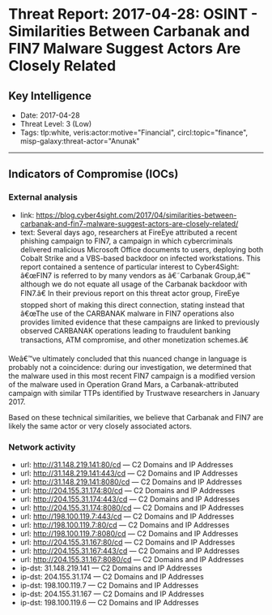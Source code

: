 # Threat Report: 2017-04-28: OSINT - Similarities Between Carbanak and FIN7 Malware Suggest Actors Are Closely Related


## Key Intelligence
* Date: 2017-04-28
* Threat Level: 3 (Low)
* Tags: tlp:white, veris:actor:motive="Financial", circl:topic="finance", misp-galaxy:threat-actor="Anunak"

---

## Indicators of Compromise (IOCs)
### External analysis
* link: https://blog.cyber4sight.com/2017/04/similarities-between-carbanak-and-fin7-malware-suggest-actors-are-closely-related/
* text: Several days ago, researchers at FireEye attributed a recent phishing campaign to FIN7, a campaign in which cybercriminals delivered malicious Microsoft Office documents to users, deploying both Cobalt Strike and a VBS-based backdoor on infected workstations. This report contained a sentence of particular interest to Cyber4Sight: â€œFIN7 is referred to by many vendors as â€˜Carbanak Group,â€™ although we do not equate all usage of the Carbanak backdoor with FIN7.â€ In their previous report on this threat actor group, FireEye stopped short of making this direct connection, stating instead that â€œThe use of the CARBANAK malware in FIN7 operations also provides limited evidence that these campaigns are linked to previously observed CARBANAK operations leading to fraudulent banking transactions, ATM compromise, and other monetization schemes.â€

Weâ€™ve ultimately concluded that this nuanced change in language is probably not a coincidence: during our investigation, we determined that the malware used in this most recent FIN7 campaign is a modified version of the malware used in Operation Grand Mars, a Carbanak-attributed campaign with similar TTPs identified by Trustwave researchers in January 2017.

Based on these technical similarities, we believe that Carbanak and FIN7 are likely the same actor or very closely associated actors.

### Network activity
* url: http://31.148.219.141:80/cd — C2 Domains and IP Addresses
* url: http://31.148.219.141:443/cd — C2 Domains and IP Addresses
* url: http://31.148.219.141:8080/cd — C2 Domains and IP Addresses
* url: http://204.155.31.174:80/cd — C2 Domains and IP Addresses
* url: http://204.155.31.174:443/cd — C2 Domains and IP Addresses
* url: http://204.155.31.174:8080/cd — C2 Domains and IP Addresses
* url: http://198.100.119.7:443/cd — C2 Domains and IP Addresses
* url: http://198.100.119.7:80/cd — C2 Domains and IP Addresses
* url: http://198.100.119.7:8080/cd — C2 Domains and IP Addresses
* url: http://204.155.31.167:80/cd — C2 Domains and IP Addresses
* url: http://204.155.31.167:443/cd — C2 Domains and IP Addresses
* url: http://204.155.31.167:8080/cd — C2 Domains and IP Addresses
* ip-dst: 31.148.219.141 — C2 Domains and IP Addresses
* ip-dst: 204.155.31.174 — C2 Domains and IP Addresses
* ip-dst: 198.100.119.7 — C2 Domains and IP Addresses
* ip-dst: 204.155.31.167 — C2 Domains and IP Addresses
* ip-dst: 198.100.119.6 — C2 Domains and IP Addresses
